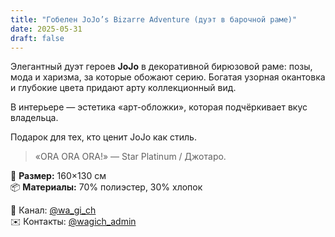 ```yaml
---
title: "Гобелен JoJo’s Bizarre Adventure (дуэт в барочной раме)"
date: 2025-05-31
draft: false
---
```


Элегантный дуэт героев **JoJo** в декоративной бирюзовой раме: позы, мода и харизма, за которые обожают серию. Богатая узорная окантовка и глубокие цвета придают арту коллекционный вид.

В интерьере — эстетика «арт-обложки», которая подчёркивает вкус владельца.

Подарок для тех, кто ценит JoJo как стиль.

> «ORA ORA ORA!» — Star Platinum / Джотаро.

🧵 **Размер:** 160×130 см  
📦 **Материалы:** 70% полиэстер, 30% хлопок  

📣 Канал: [@wa_gi_ch](https://t.me/wa_gi_ch)  
✉️ Контакты: [@wagich_admin](https://t.me/wagich_admin)
